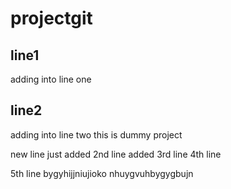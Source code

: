 # projectgit

## line1
adding into line one

## line2
adding into line two
this is dummy project

new line just added
2nd line added
3rd line
4th line

5th line
bygyhijjniujioko
nhuygvuhbygygbujn
